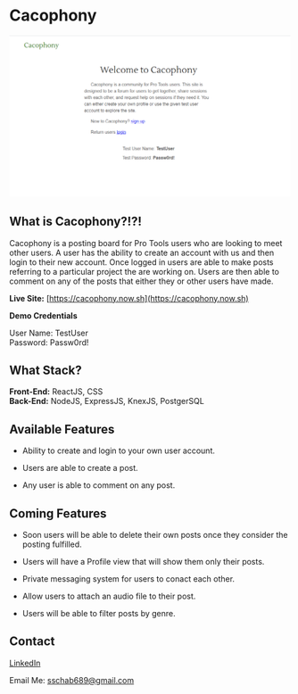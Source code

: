 # Cacophony

![Screenshot of Cacophony landing page](./images/cacophony-screenshot.PNG)

## What is Cacophony?!?!

Cacophony is a posting board for Pro Tools users who are looking to meet other users. A user has the ability to create an account with us and then login to their new account. Once logged in users are able to make posts referring to a particular project the are working on. Users are then able to comment on any of the posts that either they or other users have made.

**Live Site:** [https://cacophony.now.sh](https://cacophony.now.sh)

**Demo Credentials**

  User Name: TestUser <br />
  Password: Passw0rd!

## What Stack?

  **Front-End:** ReactJS, CSS <br />
  **Back-End:** NodeJS, ExpressJS, KnexJS, PostgerSQL

## Available Features

  * Ability to create and login to your own user account.

  * Users are able to create a post.

  * Any user is able to comment on any post.

## Coming Features

  * Soon users will be able to delete their own posts once they consider the posting fulfilled.

  * Users will have a Profile view that will show them only their posts.

  * Private messaging system for users to conact each other.

  * Allow users to attach an audio file to their post.

  * Users will be able to filter posts by genre.

## Contact

[LinkedIn](https://www.linkedin.com/in/stephen-schab/)

Email Me: [sschab689@gmail.com](mailto://sschab689@gmail.com)